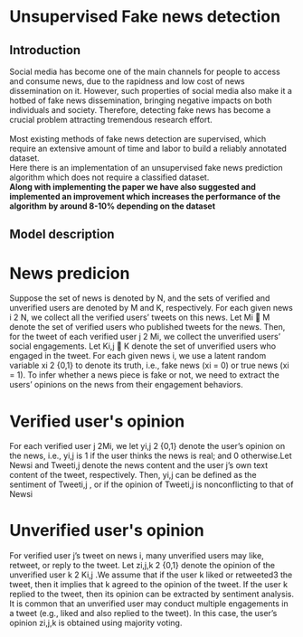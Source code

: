 # Unsupervised Fake news detection

## Introduction
Social media has become one of the main channels for people
to access and consume news, due to the rapidness and low
cost of news dissemination on it. However, such properties of
social media also make it a hotbed of fake news dissemination,
bringing negative impacts on both individuals and society.
Therefore, detecting fake news has become a crucial
problem attracting tremendous research effort.<br /><br /> Most existing
methods of fake news detection are supervised, which require
an extensive amount of time and labor to build a reliably annotated
dataset.<br />
Here there is an implementation of an unsupervised fake news prediction algorithm which does not require a classified dataset.<br />
<b>Along with implementing the paper we have also suggested and implemented an improvement which increases the performance of the algorithm by around 8-10% depending on the dataset</b><br />

## Model description
# News predicion
Suppose the set of news is denoted by N, and the sets of
verified and unverified users are denoted by M and K, respectively.
For each given news i 2 N, we collect all the
verified users’ tweets on this news. Let Mi  M denote
the set of verified users who published tweets for the news.
Then, for the tweet of each verified user j 2 Mi, we collect
the unverified users’ social engagements. Let Ki,j  K
denote the set of unverified users who engaged in the tweet.
For each given news i, we use a latent random variable
xi 2 {0,1} to denote its truth, i.e., fake news (xi = 0) or
true news (xi = 1). To infer whether a news piece is fake or
not, we need to extract the users’ opinions on the news from
their engagement behaviors.
# Verified user's opinion
For each verified user j 2Mi, we let yi,j 2 {0,1} denote
the user’s opinion on the news, i.e., yi,j is 1 if the user thinks
the news is real; and 0 otherwise.Let Newsi and Tweeti,j denote the
news content and the user j’s own text content of the tweet,
respectively. Then, yi,j can be defined as the sentiment of
Tweeti,j , or if the opinion of Tweeti,j is nonconflicting
to that of Newsi 
# Unverified user's opinion
For verified user j’s tweet on news i, many unverified
users may like, retweet, or reply to the tweet. Let zi,j,k 2
{0,1} denote the opinion of the unverified user k 2 Ki,j .We
assume that if the user k liked or retweeted3 the tweet, then
it implies that k agreed to the opinion of the tweet. If the user
k replied to the tweet, then its opinion can be extracted by
sentiment analysis. It is common that
an unverified user may conduct multiple engagements in a
tweet (e.g., liked and also replied to the tweet). In this case,
the user’s opinion zi,j,k is obtained using majority voting.
